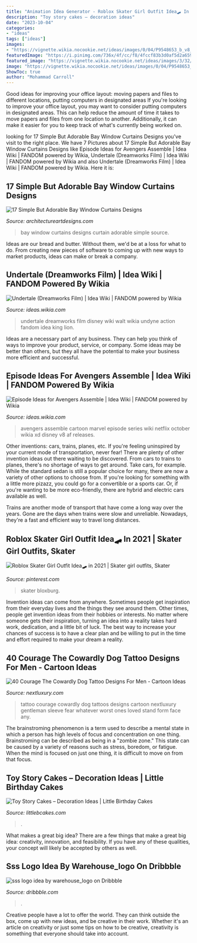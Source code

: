 ```yaml
---
title: "Animation Idea Generator - Roblox Skater Girl Outfit Idea🛹 In 2021"
description: "Toy story cakes – decoration ideas"
date: "2023-10-04"
categories:
- "ideas"
tags: ["ideas"]
images:
- "https://vignette.wikia.nocookie.net/ideas/images/0/04/P9548653_b_v8_af.jpg/revision/latest?cb=20161226231439"
featuredImage: "https://i.pinimg.com/736x/4f/cc/f8/4fccf83b3d0af5d2a659d76897cfcf38.jpg"
featured_image: "https://vignette.wikia.nocookie.net/ideas/images/3/32/IMG_5428.JPG/revision/latest?cb=20160318102828"
image: "https://vignette.wikia.nocookie.net/ideas/images/0/04/P9548653_b_v8_af.jpg/revision/latest?cb=20161226231439"
ShowToc: true
author: "Mohammad Carroll"
---
```



Good ideas for improving your office layout: moving papers and files to different locations, putting computers in designated areas
If you're looking to improve your office layout, you may want to consider putting computers in designated areas. This can help reduce the amount of time it takes to move papers and files from one location to another. Additionally, it can make it easier for you to keep track of what's currently being worked on.

	

		
looking for 17 Simple But Adorable Bay Window Curtains Designs you've visit to the right place. We have 7 Pictures about 17 Simple But Adorable Bay Window Curtains Designs like Episode Ideas for Avengers Assemble | Idea Wiki | FANDOM powered by Wikia, Undertale (Dreamworks Film) | Idea Wiki | FANDOM powered by Wikia and also Undertale (Dreamworks Film) | Idea Wiki | FANDOM powered by Wikia. Here it is:
		
    
## 17 Simple But Adorable Bay Window Curtains Designs

<img loading=lazy src="http://www.architectureartdesigns.com/wp-content/uploads/2015/05/231.jpg" onerror="this.onerror=null;this.src='https://tse1.mm.bing.net/th?id=OIP.khuYCQdB4s_OAhucr-gxIwHaE8&amp;pid=15.1';" alt="17 Simple But Adorable Bay Window Curtains Designs">

_Source: architectureartdesigns.com_

>bay window curtains designs curtain adorable simple source. 

	

Ideas are our bread and butter. Without them, we'd be at a loss for what to do. From creating new pieces of software to coming up with new ways to market products, ideas can make or break a company.

    
## Undertale (Dreamworks Film) | Idea Wiki | FANDOM Powered By Wikia

<img loading=lazy src="https://vignette.wikia.nocookie.net/ideas/images/3/32/IMG_5428.JPG/revision/latest?cb=20160318102828" onerror="this.onerror=null;this.src='https://tse1.mm.bing.net/th?id=OIP.7A4g5NUY7CGGA815oL2o6wHaJ4&amp;pid=15.1';" alt="Undertale (Dreamworks Film) | Idea Wiki | FANDOM powered by Wikia">

_Source: ideas.wikia.com_

>undertale dreamworks film disney wiki walt wikia undyne action fandom idea king lion. 

	

Ideas are a necessary part of any business. They can help you think of ways to improve your product, service, or company. Some ideas may be better than others, but they all have the potential to make your business more efficient and successful.

    
## Episode Ideas For Avengers Assemble | Idea Wiki | FANDOM Powered By Wikia

<img loading=lazy src="https://vignette.wikia.nocookie.net/ideas/images/0/04/P9548653_b_v8_af.jpg/revision/latest?cb=20161226231439" onerror="this.onerror=null;this.src='https://tse3.mm.bing.net/th?id=OIP.C7W6AzBVmyi5XYhSjw2x-QHaLH&amp;pid=15.1';" alt="Episode Ideas for Avengers Assemble | Idea Wiki | FANDOM powered by Wikia">

_Source: ideas.wikia.com_

>avengers assemble cartoon marvel episode series wiki netflix october wikia xd disney v8 af releases. 

	

Other inventions: cars, trains, planes, etc.
If you're feeling uninspired by your current mode of transportation, never fear! There are plenty of other invention ideas out there waiting to be discovered. From cars to trains to planes, there's no shortage of ways to get around.
Take cars, for example. While the standard sedan is still a popular choice for many, there are now a variety of other options to choose from. If you're looking for something with a little more pizazz, you could go for a convertible or a sports car. Or, if you're wanting to be more eco-friendly, there are hybrid and electric cars available as well.

Trains are another mode of transport that have come a long way over the years. Gone are the days when trains were slow and unreliable. Nowadays, they're a fast and efficient way to travel long distances.

    
## Roblox Skater Girl Outfit Idea🛹 In 2021 | Skater Girl Outfits, Skater

<img loading=lazy src="https://i.pinimg.com/736x/4f/cc/f8/4fccf83b3d0af5d2a659d76897cfcf38.jpg" onerror="this.onerror=null;this.src='https://tse1.mm.bing.net/th?id=OIP.T-Cg_1Xl5r0If5gxxocf7gHaNJ&amp;pid=15.1';" alt="Roblox Skater Girl Outfit Idea🛹 in 2021 | Skater girl outfits, Skater">

_Source: pinterest.com_

>skater bloxburg. 

	

Invention ideas can come from anywhere. Sometimes people get inspiration from their everyday lives and the things they see around them. Other times, people get invention ideas from their hobbies or interests. No matter where someone gets their inspiration, turning an idea into a reality takes hard work, dedication, and a little bit of luck. The best way to increase your chances of success is to have a clear plan and be willing to put in the time and effort required to make your dream a reality.

    
## 40 Courage The Cowardly Dog Tattoo Designs For Men - Cartoon Ideas

<img loading=lazy src="http://nextluxury.com/wp-content/uploads/gentleman-with-courage-the-cowardly-dog-tattoo.jpg" onerror="this.onerror=null;this.src='https://tse4.mm.bing.net/th?id=OIP.1a8PeA37oesxgUKZSK9BkAHaHa&amp;pid=15.1';" alt="40 Courage The Cowardly Dog Tattoo Designs For Men - Cartoon Ideas">

_Source: nextluxury.com_

>tattoo courage cowardly dog tattoos designs cartoon nextluxury gentleman sleeve fear whatever worst ones loved stand form face any. 

	

The brainstroming phenomenon is a term used to describe a mental state in which a person has high levels of focus and concentration on one thing. Brainstroming can be described as being in a "zombie zone." This state can be caused by a variety of reasons such as stress, boredom, or fatigue. When the mind is focused on just one thing, it is difficult to move on from that focus.

    
## Toy Story Cakes – Decoration Ideas | Little Birthday Cakes

<img loading=lazy src="https://www.littlebcakes.com/wp-content/uploads/2014/02/Toy-Story-Cake-Decorations.jpg" onerror="this.onerror=null;this.src='https://tse2.mm.bing.net/th?id=OIP.gTYrNwFvE9FBo0bUhQXnZwHaJ4&amp;pid=15.1';" alt="Toy Story Cakes – Decoration Ideas | Little Birthday Cakes">

_Source: littlebcakes.com_

>. 

	

What makes a great big idea?
There are a few things that make a great big idea: creativity, innovation, and feasibility. If you have any of these qualities, your concept will likely be accepted by others as well.

    
## Sss Logo Idea By Warehouse_logo On Dribbble

<img loading=lazy src="https://cdn.dribbble.com/users/2524031/screenshots/11193502/aa_4x.png" onerror="this.onerror=null;this.src='https://tse1.mm.bing.net/th?id=OIP.5sCY2QL1qHrf40KkutlIQwHaFj&amp;pid=15.1';" alt="sss logo idea by warehouse_logo on Dribbble">

_Source: dribbble.com_

>. 

	

Creative people have a lot to offer the world. They can think outside the box, come up with new ideas, and be creative in their work. Whether it's an article on creativity or just some tips on how to be creative, creativity is something that everyone should take into account.

